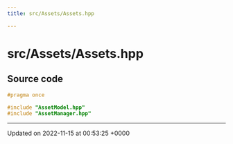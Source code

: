 ```yaml
---
title: src/Assets/Assets.hpp

---
```


# src/Assets/Assets.hpp






## Source code

```cpp
#pragma once

#include "AssetModel.hpp"
#include "AssetManager.hpp"
```


-------------------------------

Updated on 2022-11-15 at 00:53:25 +0000
